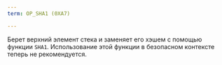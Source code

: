 ```yaml
---
term: OP_SHA1 (0XA7)

---
```

Берет верхний элемент стека и заменяет его хэшем с помощью функции `SHA1`. Использование этой функции в безопасном контексте теперь не рекомендуется.